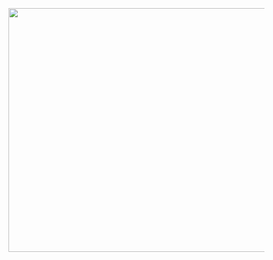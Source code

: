 <a href="https://github.com/ItsLincon" target="blank"><img align="center" src="https://i.imgur.com/IEvcIil.png" width ="850" height="480" /></a>
